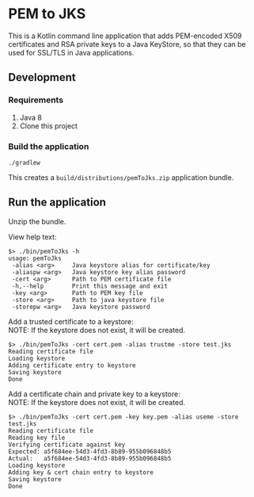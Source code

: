 # PEM to JKS

This is a Kotlin command line application that adds PEM-encoded X509 certificates and RSA private keys to a Java KeyStore, so that they can be used for SSL/TLS in Java applications.

## Development

### Requirements

1. Java 8
2. Clone this project

### Build the application

```
./gradlew
```

This creates a `build/distributions/pemToJks.zip` application bundle.

## Run the application

Unzip the bundle.

View help text:

```
$> ./bin/pemToJks -h
usage: pemToJks
 -alias <arg>     Java keystore alias for certificate/key
 -aliaspw <arg>   Java keystore key alias password
 -cert <arg>      Path to PEM certificate file
 -h,--help        Print this message and exit
 -key <arg>       Path to PEM key file
 -store <arg>     Path to java keystore file
 -storepw <arg>   Java keystore password
```

Add a trusted certificate to a keystore:  
NOTE: If the keystore does not exist, it will be created.

```
$> ./bin/pemToJks -cert cert.pem -alias trustme -store test.jks
Reading certificate file
Loading keystore
Adding certificate entry to keystore
Saving keystore
Done
```

Add a certificate chain and private key to a keystore:  
NOTE: If the keystore does not exist, it will be created.

```
$> ./bin/pemToJks -cert cert.pem -key key.pem -alias useme -store test.jks 
Reading certificate file
Reading key file
Verifying certificate against key
Expected: a5f684ee-54d3-4fd3-8b89-955b096848b5
Actual:   a5f684ee-54d3-4fd3-8b89-955b096848b5
Loading keystore
Adding key & cert chain entry to keystore
Saving keystore
Done
```
